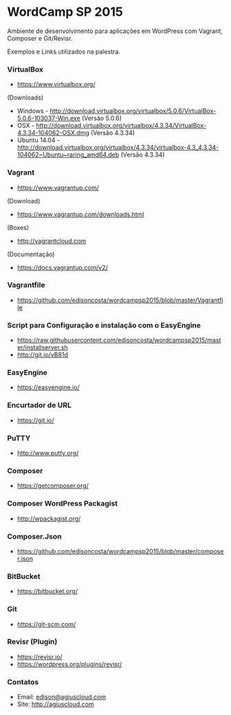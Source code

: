 # WordCamp SP 2015

Ambiente de desenvolvimento para aplicações em WordPress com Vagrant, Composer e Git/Revisr.

Exemplos e Links utilizados na palestra. 

### VirtualBox
- https://www.virtualbox.org/

(Downloads)
- Windows - http://download.virtualbox.org/virtualbox/5.0.6/VirtualBox-5.0.6-103037-Win.exe (Versão 5.0.6)
- OSX - http://download.virtualbox.org/virtualbox/4.3.34/VirtualBox-4.3.34-104062-OSX.dmg (Versão 4.3.34)
- Ubuntu 14.04 - http://download.virtualbox.org/virtualbox/4.3.34/virtualbox-4.3_4.3.34-104062~Ubuntu~raring_amd64.deb (Versão 4.3.34)

### Vagrant
- https://www.vagrantup.com/

(Download)
- https://www.vagrantup.com/downloads.html

(Boxes)
- http://vagrantcloud.com

(Documentação)
- https://docs.vagrantup.com/v2/

### Vagrantfile
- https://github.com/edisoncosta/wordcampsp2015/blob/master/Vagrantfile

### Script para Configuração e instalação com o EasyEngine
- https://raw.githubusercontent.com/edisoncosta/wordcampsp2015/master/installserver.sh
- http://git.io/vB81d

### EasyEngine
- https://easyengine.io/

### Encurtador de URL
- https://git.io/

### PuTTY
- http://www.putty.org/

### Composer
- https://getcomposer.org/

### Composer WordPress Packagist
- http://wpackagist.org/

### Composer.Json
- https://github.com/edisoncosta/wordcampsp2015/blob/master/composer.json

### BitBucket
- https://bitbucket.org/

### Git 
- https://git-scm.com/

### Revisr (Plugin)
- https://revisr.io/
- https://wordpress.org/plugins/revisr/

### Contatos
- Email: edison@agiuscloud.com
- Site: http://agiuscloud.com
